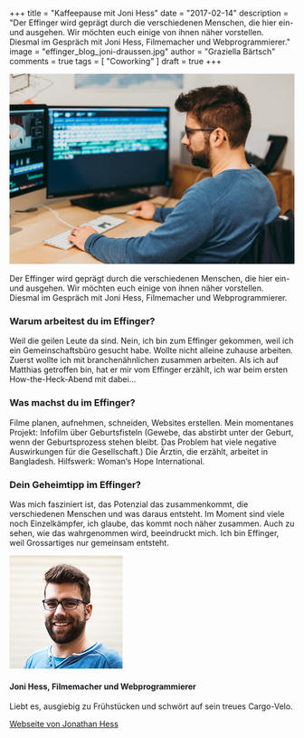 +++
title = "Kaffeepause mit Joni Hess"
date = "2017-02-14"
description = "Der Effinger wird geprägt durch die verschiedenen Menschen, die hier ein- und ausgehen. Wir möchten euch einige von ihnen näher vorstellen. Diesmal im Gespräch mit Joni Hess, Filmemacher und Webprogrammierer."
image = "effinger_blog_joni-draussen.jpg"
author = "Graziella Bärtsch"
comments = true
tags = [ "Coworking" ]
draft = true
+++

![Bildbeschrieb](effinger_blog_joni-compi.jpg)

<div class="lead">
Der Effinger wird geprägt durch die verschiedenen Menschen, die hier ein- und ausgehen. Wir möchten euch einige von ihnen näher vorstellen. Diesmal im Gespräch mit Joni Hess, Filmemacher und Webprogrammierer.
</div>

### Warum arbeitest du im Effinger?
Weil die geilen Leute da sind. Nein, ich bin zum Effinger gekommen, weil ich ein Gemeinschaftsbüro gesucht habe. Wollte nicht alleine zuhause arbeiten. Zuerst wollte ich mit branchenähnlichen zusammen arbeiten. Als ich auf Matthias getroffen bin, hat er mir vom Effinger erzählt, ich war beim ersten How-the-Heck-Abend mit dabei...

### Was machst du im Effinger?
Filme planen, aufnehmen, schneiden, Websites erstellen.
Mein momentanes Projekt: Infofilm über Geburtsfisteln (Gewebe, das abstirbt unter der Geburt, wenn der Geburtsprozess stehen bleibt. Das Problem hat viele negative Auswirkungen für die Gesellschaft.) Die Ärztin, die erzählt, arbeitet in Bangladesh. Hilfswerk: Woman‘s Hope International.

### Dein Geheimtipp im Effinger?
Was mich fasziniert ist, das Potenzial das zusammenkommt, die verschiedenen Menschen und was daraus entsteht. Im Moment sind viele noch Einzelkämpfer, ich glaube, das kommt noch näher zusammen. Auch zu sehen, wie das wahrgenommen wird, beeindruckt mich.
Ich bin Effinger, weil Grossartiges nur gemeinsam entsteht.

![Bildbeschrieb](effinger_blog_joni-klein.jpg)

#### Joni Hess, Filmemacher und Webprogrammierer
Liebt es, ausgiebig zu Frühstücken und schwört auf sein treues Cargo-Velo.

[Webseite von Jonathan Hess](http://movingwater.ch/)
